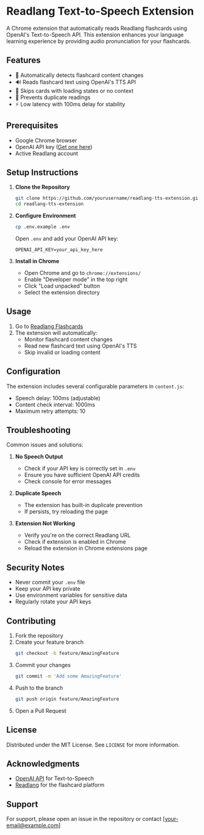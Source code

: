 # Readlang Text-to-Speech Extension

A Chrome extension that automatically reads Readlang flashcards using OpenAI's Text-to-Speech API. This extension enhances your language learning experience by providing audio pronunciation for your flashcards.

## Features

- 🎯 Automatically detects flashcard content changes
- 🔊 Reads flashcard text using OpenAI's TTS API
- 🚫 Skips cards with loading states or no context
- 🔄 Prevents duplicate readings
- ⚡ Low latency with 100ms delay for stability

## Prerequisites

- Google Chrome browser
- OpenAI API key ([Get one here](https://platform.openai.com/api-keys))
- Active Readlang account

## Setup Instructions

1. **Clone the Repository**
   ```bash
   git clone https://github.com/yourusername/readlang-tts-extension.git
   cd readlang-tts-extension
   ```

2. **Configure Environment**
   ```bash
   cp .env.example .env
   ```
   Open `.env` and add your OpenAI API key:
   ```
   OPENAI_API_KEY=your_api_key_here
   ```

3. **Install in Chrome**
   - Open Chrome and go to `chrome://extensions/`
   - Enable "Developer mode" in the top right
   - Click "Load unpacked" button
   - Select the extension directory

## Usage

1. Go to [Readlang Flashcards](https://readlang.com/flashcards)
2. The extension will automatically:
   - Monitor flashcard content changes
   - Read new flashcard text using OpenAI's TTS
   - Skip invalid or loading content

## Configuration

The extension includes several configurable parameters in `content.js`:
- Speech delay: 100ms (adjustable)
- Content check interval: 1000ms
- Maximum retry attempts: 10

## Troubleshooting

Common issues and solutions:

1. **No Speech Output**
   - Check if your API key is correctly set in `.env`
   - Ensure you have sufficient OpenAI API credits
   - Check console for error messages

2. **Duplicate Speech**
   - The extension has built-in duplicate prevention
   - If persists, try reloading the page

3. **Extension Not Working**
   - Verify you're on the correct Readlang URL
   - Check if extension is enabled in Chrome
   - Reload the extension in Chrome extensions page

## Security Notes

- Never commit your `.env` file
- Keep your API key private
- Use environment variables for sensitive data
- Regularly rotate your API keys

## Contributing

1. Fork the repository
2. Create your feature branch
   ```bash
   git checkout -b feature/AmazingFeature
   ```
3. Commit your changes
   ```bash
   git commit -m 'Add some AmazingFeature'
   ```
4. Push to the branch
   ```bash
   git push origin feature/AmazingFeature
   ```
5. Open a Pull Request

## License

Distributed under the MIT License. See `LICENSE` for more information.

## Acknowledgments

- [OpenAI API](https://platform.openai.com/) for Text-to-Speech
- [Readlang](https://readlang.com/) for the flashcard platform

## Support

For support, please open an issue in the repository or contact [your-email@example.com] 